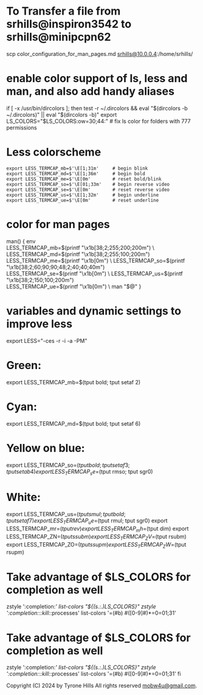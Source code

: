 # To Transfer a file from srhills@inspiron3542 to srhills@minipcpn62

scp color_configuration_for_man_pages.md srhills@10.0.0.4:/home/srhills/

# enable color support of ls, less and man, and also add handy aliases
if [ -x /usr/bin/dircolors ]; then
    test -r ~/.dircolors && eval "$(dircolors -b ~/.dircolors)" || eval "$(dircolors -b)"
    export LS_COLORS="$LS_COLORS:ow=30;44:" # fix ls color for folders with 777 permissions


# Less colorscheme
    export LESS_TERMCAP_mb=$'\E[1;31m'     # begin blink
    export LESS_TERMCAP_md=$'\E[1;36m'     # begin bold
    export LESS_TERMCAP_me=$'\E[0m'        # reset bold/blink
    export LESS_TERMCAP_so=$'\E[01;33m'    # begin reverse video
    export LESS_TERMCAP_se=$'\E[0m'        # reset reverse video
    export LESS_TERMCAP_us=$'\E[1;32m'     # begin underline
    export LESS_TERMCAP_ue=$'\E[0m'        # reset underline

# color for man pages
man() {
        env \
                LESS_TERMCAP_mb=$(printf "\x1b[38;2;255;200;200m") \
                LESS_TERMCAP_md=$(printf "\x1b[38;2;255;100;200m") \
                LESS_TERMCAP_me=$(printf "\x1b[0m") \
                LESS_TERMCAP_so=$(printf "\x1b[38;2;60;90;90;48;2;40;40;40m") \
                LESS_TERMCAP_se=$(printf "\x1b[0m") \
                LESS_TERMCAP_us=$(printf "\x1b[38;2;150;100;200m") \
                LESS_TERMCAP_ue=$(printf "\x1b[0m") \
                man "$@"
    }

# variables and dynamic settings to improve less
export LESS="-ces -r -i -a -PM"
# Green:
export LESS_TERMCAP_mb=$(tput bold; tput setaf 2)
# Cyan:
export LESS_TERMCAP_md=$(tput bold; tput setaf 6)
# Yellow on blue:
export LESS_TERMCAP_so=$(tput bold; tput setaf 3; tput setab 4)
export LESS_TERMCAP_se=$(tput rmso; tput sgr0)
# White:
export LESS_TERMCAP_us=$(tput smul; tput bold; tput setaf 7)
export LESS_TERMCAP_ue=$(tput rmul; tput sgr0)
export LESS_TERMCAP_mr=$(tput rev)
export LESS_TERMCAP_mh=$(tput dim)
export LESS_TERMCAP_ZN=$(tput ssubm)
export LESS_TERMCAP_ZV=$(tput rsubm)
export LESS_TERMCAP_ZO=$(tput ssupm)
export LESS_TERMCAP_ZW=$(tput rsupm)
# Take advantage of $LS_COLORS for completion as well
zstyle ':completion:*' list-colors "${(s.:.)LS_COLORS}"
zstyle ':completion:*:*:kill:*:processes' list-colors '=(#b) #([0-9]#)*=0=01;31'
# Take advantage of $LS_COLORS for completion as well
zstyle ':completion:*' list-colors "${(s.:.)LS_COLORS}"
zstyle ':completion:*:*:kill:*:processes' list-colors '=(#b) #([0-9]#)*=0=01;31'
fi



Copyright (C) 2024 by Tyrone Hills All rights reserved <mobw4u@gmail.com>.
